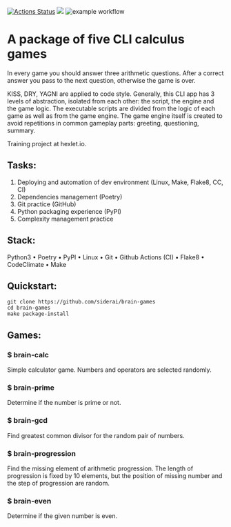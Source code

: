 [![Actions Status](https://github.com/siderai/python-project-lvl1/workflows/hexlet-check/badge.svg)](https://github.com/siderai/python-project-lvl1/actions) <a href="https://codeclimate.com/github/siderai/python-project-lvl1/maintainability"><img src="https://api.codeclimate.com/v1/badges/c8574923098dd1fdd82b/maintainability" /></a> ![example workflow](https://github.com/siderai/python-project-lvl1/actions/workflows/brain-games.yml/badge.svg)
# A package of five CLI calculus games

In every game you should answer three arithmetic questions. After a correct answer you pass to the next question, otherwise the game is over. 

KISS, DRY, YAGNI are applied to code style. Generally, this CLI app has 3 levels of abstraction, isolated from each other: the script, the engine and the game logic. The executable scripts are divided from the logic of each game as well as from the game engine. The game engine itself is created to avoid repetitions in common gameplay parts: greeting, questioning, summary.

Training project at hexlet.io.
## Tasks: 
1. Deploying and automation of dev environment (Linux, Make, Flake8, CC, CI)
2. Dependencies management (Poetry)
3. Git practice (GitHub)
4. Python packaging experience (PyPI)
5. Complexity management practice

## Stack:

Python3
• Poetry
• PyPI
• Linux
• Git
• Github Actions (CI)
• Flake8
• CodeClimate
• Make

## Quickstart:

``` 
git clone https://github.com/siderai/brain-games
cd brain-games
make package-install
```

## Games:
### $ brain-calc

Simple calculator game. Numbers and operators are selected randomly.

### $ brain-prime

Determine if the number is prime or not.

### $ brain-gcd

Find greatest common divisor for the random pair of numbers.
 
### $ brain-progression

Find the missing element of arithmetic progression. The length of progression is fixed by 10 elements, but the position of missing number and the step of progression are random.

### $ brain-even

Determine if the given number is even.
